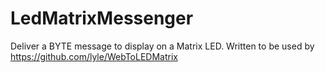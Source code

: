 # LedMatrixMessenger
Deliver a BYTE message to display on a Matrix LED. Written to be used by https://github.com/lyle/WebToLEDMatrix
